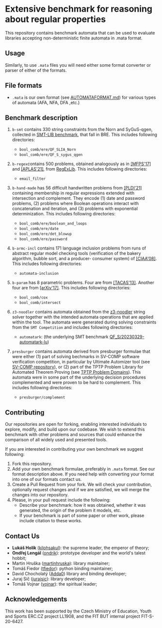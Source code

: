 # Extensive benchmark for reasoning about regular properties

This repository contains benchmark automata that can be used to evaluate
libraries accepting non-deterministic finite automata in .mata format.


## Usage


Similarly, to use `.mata` files you will need either some format converter or parser of
either of the formats.

## File formats

  * `.mata` is our own format (see [AUTOMATAFORMAT.md](https://github.com/VeriFIT/mata/blob/devel/AUTOMATAFORMAT.md))
  for various types of automata (AFA, NFA, DFA ,etc.) 

## Benchmark description


 1. `b-smt` contains 330 string constraints from the Norn and SyGuS-qgen, collected in
    <a href="http://smtlib.cs.uiowa.edu/">SMT-LIB benchmark</a>, that fall in BRE.
    This includes following directories:
     * `bool_comb/ere/QF_SLIA_Norn`
     * `bool_comb/ere/QF_S_sygus_qgen`

 2. `b-regex`contains 500 problems, obtained analogously as in
    <a href="https://www.cs.princeton.edu/~zkincaid/pub/mfps17.pdf">[MFPS'17]</a>  and
    <a href="https://dl.acm.org/doi/10.1007/978-3-030-89051-3_14">[APLAS'21]</a>,
    from <a href="https://regexlib.com/">RegExLib</a>.
    This includes following directories:
    * `email_filter`

 3. `b-hand-made` has 56 difficult handwritten problems from
    <a href="https://web.cs.ucdavis.edu/~cdstanford/doc/2021/PLDI21.pdf">[PLDI'21]</a>
    containing membership
    in regular expressions extended with intersection and complement. They encode (1)
    date and password problems, (2) problems where Boolean operations interact with
    concatenation and iteration, and (3) problems with exponential determinization.
    This includes following directories:
      * `bool_comb/ere/boolean_and_loops`
      * `bool_comb/ere/date`
      * `bool_comb/ere/det_blowup`
      * `bool_comb/ere/password`

 4. `b-armc-incl` contains 171 language inclusion problems from runs of abstract regular
    model checking tools (verification of the bakery algorithm, bubble sort, and a producer-
    consumer system) of <a href="http://www.lsv.fr/Publis/PAPERS/PDF/bhhtv-ciaa08.pdf">[CIAA'08]</a>.
    This includes following directories:
    * `automata-inclusion`

 5. `b-param` has 8 parametric problems. Four are from
<a href="https://jorgenavas.github.io/papers/regex-tacas13.pdf">[TACAS'13]</a>.
Another four are from <a href="https://arxiv.org/abs/1708.09073">[arXiv'17]</a>.
    This includes following directories:
      * `bool_comb/cox`
      * `bool_comb/intersect`

 6. `z3-noodler` contains automata obtained from the <a href="https://github.com/VeriFIT/z3-noodler">z3-noodler</a> string solver together with the intended automata operations that are applied within the tool. 
   The automata were generated during solving constraints from the `SMT Competition` and includes following directories: 
      * `automatark`: (the underlying SMT benchmark <a href="https://clc-gitlab.cs.uiowa.edu:2443/SMT-LIB-benchmarks/QF_S/-/tree/master/20230329-automatark-lu">QF_S/20230329-automatark-lu</a>)

 7. `presburger` contains automata derived from presburger formulae that were either (1) part of
    solving bechmarks in SV-COMP software verification competition, in particular by Ultimate
    Automizer tool (see <a
    href="https://gitlab.com/sosy-lab/benchmarking/sv-benchmarks/-/tree/main/c?ref_type=heads">SV-COMP
    repository</a>), or (2) part of the TPTP Problem Library for Automated Theorem Proving (see 
    <a href="https://www.tptp.org/cgi-bin/SeeTPTP?Category=Problems">TPTP Problem Domains</a>).
    This automata were in some part of the underlying decision procedures complemented and were
    proven to be hard to complement.
    This includes following directories:
      * `presburger/complement`



## Contributing

Our repositories are open for forking, enabling interested individuals to explore,
modify, and build upon our codebase. We wish to extend this benchmark with other 
problems and sources that could enhance the comparison of all widely used and presented tools.

If you are interested in contributing your own benchmark
we suggest following:

1. Fork this repository.
2. Add your own benchmark formulae, preferably in `.mata` format. See our format 
   description above. If you need help with converting your format into one of our formats
   contact us.
3. Create a Pull Request from your fork. We will check your contribution, optionally request
   changes and if we are satisfied, we will merge the changes into our repository.
4. Please, in your pull request include the following:
   * Describe your benchmark: how it was obtained, whether it was generated, the origin of the 
     problem it models, etc.
   * If your benchmark is part of some paper or other work, please include citation to these works.


## Contact Us

  - **Lukáš Holík** ([kilohsakul](https://github.com/kilohsakul)): the supreme leader, the emperor of theory;
  - **Ondřej Lengál** ([ondrik](https://github.com/ondrik)): prototype developer and the world's talest hobbit;
  - Martin Hruška ([martinhruska](https://github.com/martinhruska)): library maintainer;
  - Tomáš Fiedor ([tfiedor](https://github.com/tfiedor)): python binding maintainer;
  - David Chocholatý ([Adda0](https://github.com/Adda0)) library and binding developer;
  - Juraj Síč ([jurajsic](https://github.com/jurajsic)): library developer;
  - Tomáš Vojnar ([vojnar](https://github.com/vojnar)): the spiritual leader;

## Acknowledgements

This work has been supported by the Czech Ministry of Education, Youth and Sports
ERC.CZ project LL1908, and the FIT BUT internal project FIT-S-20-6427.
